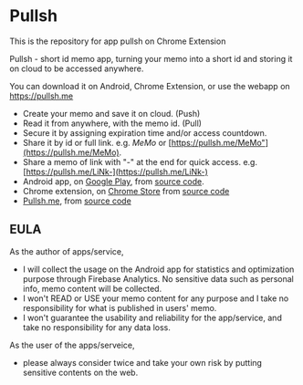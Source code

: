 # Pullsh
This is the repository for app pullsh on Chrome Extension

Pullsh - short id memo app, turning your memo into a short id and storing it on cloud to be accessed anywhere.

You can download it on Android, Chrome Extension, or use the webapp on https://pullsh.me

- Create your memo and save it on cloud. (Push)
- Read it from anywhere, with the memo id. (Pull)
- Secure it by assigning expiration time and/or access countdown.
- Share it by id or full link. e.g. *MeMo* or [https://pullsh.me/MeMo"](https://pullsh.me/MeMo).
- Share a memo of link with "-" at the end for quick access. e.g. [https://pullsh.me/LiNk-](https://pullsh.me/LiNk-)
- Android app, on [Google Play](https://play.google.com/store/apps/details?id=xyz.jienan.pushpull), from [source code](https://github.com/zjn0505/Pullsh-Android).
- Chrome extension, on [Chrome Store](https://chrome.google.com/webstore/detail/pullsh/efinljejnfeaongopbnijppjolghpook) from [source code](https://github.com/zjn0505/Pullsh)
- [Pullsh.me](https://pullsh.me), from [source code](https://github.com/zjn0505/MemoNode) 




## EULA
As the author of apps/service,
- I will collect the usage on the Android app for statistics and optimization purpose through Firebase Analytics. No sensitive data such as personal info, memo content will be collected. 
- I won't READ or USE your memo content for any purpose and I take no responsibility for what is published in users' memo.
- I won't guarantee the usability and reliability for the app/service, and take no responsibility for any data loss. 

As the user of the apps/serveice,
- please always consider twice and take your own risk by putting sensitive contents on the web.
